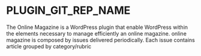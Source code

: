 PLUGIN_GIT_REP_NAME
===============

The Online Magazine is a WordPress plugin that enable WordPress within the elements necessary to manage efficiently an online magazine. online magazine is composed by issues delivered periodically. Each issue contains article grouped by category/rubric
